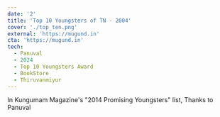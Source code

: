 ```yaml
---
date: '2'
title: 'Top 10 Youngsters of TN - 2004'
cover: './top_ten.png'
external: 'https://mugund.in'
cta: 'https://mugund.in'
tech:
  - Panuval
  - 2024
  - Top 10 Youngsters Award
  - BookStore
  - Thiruvanmiyur
---
```


In Kungumam Magazine's "2014 Promising Youngsters" list, Thanks to Panuval

